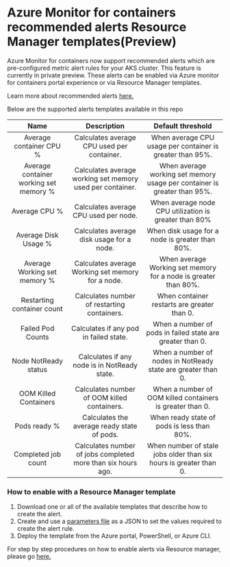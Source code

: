 # Azure Monitor for containers recommended alerts Resource Manager templates(Preview)

Azure Monitor for containers now support recommended alerts which are pre-configured metric alert rules for your AKS cluster. This feature is currently in private preview. These alerts can be enabled via Azure monitor for containers portal experience or via Resource Manager templates.

Learn more about recommended alerts [here.](https://aka.ms/ci_reccomended_alerts)

Below are the supported alerts templates available in this repo

**Name**|**Description**|**Default threshold**
:-----:|:-----:|:-----:
Average container CPU %|Calculates average CPU used per container.|When average CPU usage per container is greater than 95%.
Average container working set memory %|Calculates average working set memory used per container.|When average working set memory usage per container is greater than 95%.
Average CPU %|Calculates average CPU used per node.|When average node CPU utilization is greater than 80%
Average Disk Usage %|Calculates average disk usage for a node.|When disk usage for a node is greater than 80%.
Average Working set memory %|Calculates average Working set memory for a node.|When average Working set memory for a node is greater than 80%.
Restarting container count|Calculates number of restarting containers.|When container restarts are greater than 0.
Failed Pod Counts|Calculates if any pod in failed state.|When a number of pods in failed state are greater than 0.
Node NotReady status|Calculates if any node is in NotReady state.|When a number of nodes in NotReady state are greater than 0.
OOM Killed Containers|Calculates number of OOM killed containers.|When a number of OOM killed containers is greater than 0.
Pods ready %|Calculates the average ready state of pods.|When ready state of pods is less than 80%.
Completed job count|Calculates number of jobs completed more than six hours ago.|When number of stale jobs older than six hours is greater than 0.



### How to enable with a Resource Manager template
1. Download one or all of the available templates that describe how to create the alert.
2. Create and use a [parameters file](https://docs.microsoft.com/en-us/azure/azure-resource-manager/templates/parameter-files) as a JSON to set the values required to create the alert rule.
3. Deploy the template from the Azure portal, PowerShell, or Azure CLI.

For step by step procedures on how to enable alerts via Resource manager, please go [here.](https://aka.ms/ci_alerts_arm)
